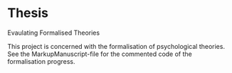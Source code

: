 # Thesis
Evaulating Formalised Theories

This project is concerned with the formalisation of psychological theories.
See the MarkupManuscript-file for the commented code of the formalisation progress.
